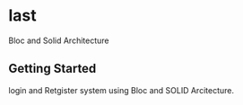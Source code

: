 # last

Bloc and Solid Architecture
## Getting Started

login and Retgister system using Bloc and SOLID Arcitecture.
